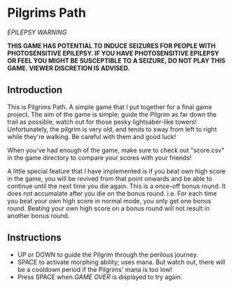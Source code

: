 # Pilgrims Path
_EPILEPSY WARNING_

**THIS GAME HAS POTENTIAL TO INDUCE SEIZURES FOR PEOPLE WITH PHOTOSENSITIVE EPILEPSY. IF YOU HAVE PHOTOSENSITIVE EPILEPSY OR FEEL YOU MIGHT BE SUSCEPTIBLE TO A SEIZURE, DO NOT PLAY THIS GAME. VIEWER DISCRETION IS ADVISED.**

## Introduction
This is Pilgrims Path. A simple game that I put together for a final game project. The aim of the game is simple; guide the Pilgrim as far down the trail as possible, watch out for those pesky lightsaber-like towers! Unfortunately, the pilgrim is very old, and tends to sway from left to right while they're walking. Be careful with them and good luck!

When you've had enough of the game, make sure to check out "score.csv" in the game directory to compare your scores with your friends! 

A little special feature that I have implemented is if you beat own high score in the game, you will be revived from that point onwards and be able to continue until the next time you die again. This is a once-off bonus round. It does not accumalate after you die on the bonus round. i.e. For each time you beat your own high score in normal mode, you only get one bonus round. Beating your own high score on a bonus round will not result in another bonus round.

## Instructions
* UP or DOWN to guide the Pilgrim through the perilous journey.
* SPACE to activate morphing ability; uses mana. But watch out, there will be a cooldown period if the Pilgrims' mana is too low!
* Press SPACE when *GAME OVER* is displayed to try again.
